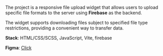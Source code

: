 The project is a responsive file upload widget that allows users to upload specific file formats to the server using **Firebase** as the backend.

The widget supports downloading files subject to specified file type restrictions, providing a convenient way to transfer data.

**Stack**: HTML/CSS/SCSS, JavaScript, Vite, firebase

**Figma**: [Click](https://www.figma.com/file/EdLwEY392bjqpel5dg3eB1/UPLOAD-FILE?type=design&node-id=0-1&mode=design&t=vkAHh5bJnYtDLXyp-0)
